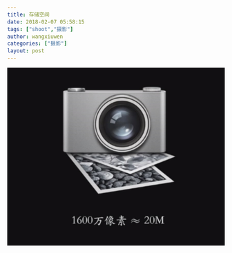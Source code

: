```yaml
---
title: 存储空间
date: 2018-02-07 05:58:15
tags: ["shoot","摄影"]
author: wangxiuwen
categories: ["摄影"]
layout: post
---
```


![image.png](/images/a7f2350a213b8824d1c407b618133e78.png)